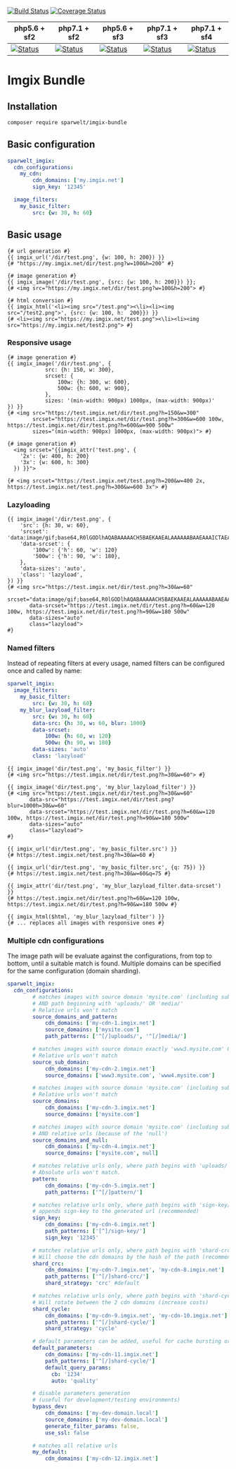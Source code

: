 [![Build Status](https://travis-ci.org/sparwelt/imgix-bundle.svg?branch=master)](https://travis-ci.org/sparwelt/imgix-bundle)
[![Coverage Status](https://coveralls.io/repos/github/sparwelt/imgix-bundle/badge.svg?branch=master)](https://coveralls.io/github/sparwelt/imgix-bundle?branch=master)

| php5.6 + sf2      | php7.1 + sf2      | php5.6 + sf3      | php7.1 + sf3      | php7.1 + sf4      |
|-------------------|-------------------|-------------------|-------------------|-------------------|
| [![Status][1]][6] | [![Status][2]][6] | [![Status][3]][6] | [![Status][4]][6] | [![Status][5]][6] |

[1]: https://travis-matrix-badges.herokuapp.com/repos/sparwelt/imgix-bundle/branches/master/1
[2]: https://travis-matrix-badges.herokuapp.com/repos/sparwelt/imgix-bundle/branches/master/2
[3]: https://travis-matrix-badges.herokuapp.com/repos/sparwelt/imgix-bundle/branches/master/3
[4]: https://travis-matrix-badges.herokuapp.com/repos/sparwelt/imgix-bundle/branches/master/4
[5]: https://travis-matrix-badges.herokuapp.com/repos/sparwelt/imgix-bundle/branches/master/5
[6]: https://travis-ci.org/sparwelt/imgix-bundle

Imgix Bundle
===================

## Installation
```bash
composer require sparwelt/imgix-bundle
```
## Basic configuration
```yaml
sparwelt_imgix:
  cdn_configurations:
    my_cdn:
        cdn_domains: ['my.imgix.net']
        sign_key: '12345'

  image_filters:
    my_basic_filter:
        src: {w: 30, h: 60}
```
## Basic usage
```twig
{# url generation #}
{{ imgix_url('/dir/test.png', {w: 100, h: 200}) }}
{# "https://my.imgix.net/dir/test.png?w=100&h=200" #}

{# image generation #}
{{ imgix_image('/dir/test.png', {src: {w: 100, h: 200}}) }};
{# <img src="https://my.imgix.net/dir/test.png?w=100&h=200"> #}

{# html conversion #}
{{ imgix_html('<li><img src="/test.png"><\li><li><img src="/test2.png">', {src: {w: 100, h:  200}}) }}
{# <li><img src="https://my.imgix.net/test.png"><\li><li><img src="https://my.imgix.net/test2.png"> #}
```

### Responsive usage
```twig
{# image generation #}
{{ imgix_image('/dir/test.png', {
            src: {h: 150, w: 300},
            srcset: {
                100w: {h: 300, w: 600},
                500w: {h: 600, w: 900},
            },
            sizes: '(min-width: 900px) 1000px, (max-width: 900px)'
}) }}
{# <img src="https://test.imgix.net/dir/test.png?h=150&w=300"
        srcset="https://test.imgix.net/dir/test.png?h=300&w=600 100w, https://test.imgix.net/dir/test.png?h=600&w=900 500w"
        sizes="(min-width: 900px) 1000px, (max-width: 900px)"> #}

{# image generation #}
  <img srcset="{{imgix_attr('test.png', {
    '2x': {w: 400, h: 200}
    '3x': {w: 600, h: 300}
  }) }}">

{# <img srcset="https://test.imgix.net/test.png?h=200&w=400 2x, https://test.imgix.net/test.png?h=300&w=600 3x"> #}
```

### Lazyloading
```twig
{{ imgix_image('/dir/test.png', {
    'src': {h: 30, w: 60},
    'srcset': 'data:image/gif;base64,R0lGODlhAQABAAAAACH5BAEKAAEALAAAAAABAAEAAAICTAEAOw==',
    'data-srcset': {
        '100w': {'h': 60, 'w': 120}
        '500w': {'h': 90, 'w': 180},
    },
    'data-sizes': 'auto',
    'class': 'lazyload',
}) }}
{# <img src="https://test.imgix.net/dir/test.png?h=30&w=60" 
       srcset="data:image/gif;base64,R0lGODlhAQABAAAAACH5BAEKAAEALAAAAAABAAEAAAICTAEAOw=="
       data-srcset="https://test.imgix.net/dir/test.png?h=60&w=120 100w, https://test.imgix.net/dir/test.png?h=90&w=180 500w"
       data-sizes="auto" 
       class="lazyload">
#}
```

### Named filters
Instead of repeating filters at every usage, named filters can be configured once and called by name: 
```yaml
sparwelt_imgix:
  image_filters:
    my_basic_filter:
        src: {w: 30, h: 60}
    my_blur_lazyload_filter:
        src: {w: 30, h: 60}
        data-src: {h: 30, w: 60, blur: 1000}
        data-srcset:
            100w: {h: 60, w: 120}
            500w: {h: 90, w: 180}
        data-sizes: 'auto'
        class: 'lazyload'
```
```twig
{{ imgix_image('dir/test.png', 'my_basic_filter') }}
{# <img src="https://test.imgix.net/dir/test.png?h=30&w=60"> #}

{{ imgix_image('dir/test.png', 'my_blur_lazyload_filter') }}
{# <img src="https://test.imgix.net/dir/test.png?h=30&w=60" 
       data-src="https://test.imgix.net/dir/test.png?blur=1000h=30&w=60"
       data-srcset="https://test.imgix.net/dir/test.png?h=60&w=120 100w, https://test.imgix.net/dir/test.png?h=90&w=180 500w"
       data-sizes="auto" 
       class="lazyload">
#}

{{ imgix_url('dir/test.png', 'my_basic_filter.src') }}
{# https://test.imgix.net/test.png?h=30&w=60 #}

{{ imgix_url('dir/test.png', 'my_basic_filter.src', {q: 75}) }}
{# https://test.imgix.net/test.png?h=30&w=60&q=75 #}

{{ imgix_attr('dir/test.png', 'my_blur_lazyload_filter.data-srcset') }}
{# https://test.imgix.net/dir/test.png?h=60&w=120 100w, https://test.imgix.net/dir/test.png?h=90&w=180 500w #}

{{ imgix_html($html, 'my_blur_lazyload_filter') }}
{# ... replaces all images with responsive ones #}
```

### Multiple cdn configurations
The image path will be evaluate against the configurations, from top to bottom, until a suitable match is found. Multiple domains can be specified for the same configuration (domain sharding).
```yaml
sparwelt_imgix:
  cdn_configurations:
        # matches images with source domain 'mysite.com' (including subdomains)
        # AND path beginning with 'uploads/' OR 'media/'
        # Relative urls won't match
        source_domains_and_pattern:
            cdn_domains: ['my-cdn-1.imgix.net']
            source_domains: ['mysite.com']
            path_patterns: ['^[/]uploads/', '^[/]media/']

        # matches images with source domain exactly 'www3.mysite.com' OR 'www4.mysite.com'
        # Relative urls won't match
        source_sub_domain:
            cdn_domains: ['my-cdn-2.imgix.net']
            source_domains: ['www3.mysite.com', 'www4.mysite.com']

        # matches images with source domain 'mysite.com' (including subdomains)
        # Relative urls won't match
        source_domains:
            cdn_domains: ['my-cdn-3.imgix.net']
            source_domains: ['mysite.com']

        # matches images with source domain 'mysite.com' (including subdomains)
        # AND relative urls (because of the 'null')
        source_domains_and_null:
            cdn_domains: ['my-cdn-4.imgix.net']
            source_domains: ['mysite.com', null]

        # matches relative urls only, where path begins with 'uploads/'.
        # Absolute urls won't match.
        pattern:
            cdn_domains: ['my-cdn-5.imgix.net']
            path_patterns: ['^[/]pattern/']

        # matches relative urls only, where path begins with 'sign-key/'.
        # appends sign-key to the generated url (recommended)
        sign_key:
            cdn_domains: ['my-cdn-6.imgix.net']
            path_patterns: ['[^]/sign-key/']
            sign_key: '12345'

        # matches relative urls only, where path begins with 'shard-crc/'.
        # Will choose the cdn domains by the hash of the path (recommended)
        shard_crc:
            cdn_domains: ['my-cdn-7.imgix.net', 'my-cdn-8.imgix.net']
            path_patterns: ['^[/]shard-crc/']
            shard_strategy: 'crc' #default

        # matches relative urls only, where path begins with 'shard-cycle/'.
        # Will rotate between the 2 cdn domains (increase costs)
        shard_cycle:
            cdn_domains: ['my-cdn-9.imgix.net', 'my-cdn-10.imgix.net']
            path_patterns: ['^[/]shard-cycle/']
            shard_strategy: 'cycle'

        # default parameters can be added, useful for cache bursting or automatic formatting
        default_parameters:
            cdn_domains: ['my-cdn-11.imgix.net']
            path_patterns: ['^[/]shard-cycle/']
            default_query_params:
              cb: '1234'
              auto: 'quality'

        # disable parameters generation
        # (useful for development/testing environments)
        bypass_dev:
            cdn_domains: ['my-dev-domain.local']
            source_domains: ['my-dev-domain.local']
            generate_filter_params: false,
            use_ssl: false

        # matches all relative urls
        my_default:
            cdn_domains: ['my-cdn-12.imgix.net']

```
